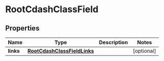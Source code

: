 

# RootCdashClassField


## Properties

Name | Type | Description | Notes
------------ | ------------- | ------------- | -------------
**links** | [**RootCdashClassFieldLinks**](RootCdashClassFieldLinks.md) |  |  [optional]



